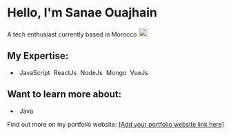 <!DOCTYPE html>
<html lang="en">
<head>
<meta charset="UTF-8">
<meta name="viewport" content="width=device-width, initial-scale=1.0">
<title>Sanae Ouajhain - Tech Enthusiast</title>
<link rel="stylesheet" href="https://cdnjs.cloudflare.com/ajax/libs/font-awesome/5.15.4/css/all.min.css">
<style>
  .icon {
    margin-right: 5px;
  }
</style>
</head>
<body>

<h1>Hello, I'm Sanae Ouajhain</h1>
<p>A tech enthusiast currently based in Morocco <span><img src="https://emojipedia-us.s3.dualstack.us-west-1.amazonaws.com/thumbs/120/apple/271/flag-morocco_1f1f2-1f1e6.png" alt="Morocco Flag" width="20" height="20"> </span></p>

<h2>My Expertise:</h2>
<ul>
  <li><i class="icon fab fa-js"></i>JavaScript <i class="icon fab fa-react"></i>ReactJs <i class="icon fab fa-node"></i>NodeJs <i class="icon fas fa-database"></i>Mongo <i class="icon fab fa-vuejs"></i>VueJs</li>
</ul>

<h2>Want to learn more about:</h2>
<ul>
  <li><i class="icon fab fa-java"></i>Java</li>
</ul>

<p>Find out more on my portfolio website: <a href="#">[Add your portfolio website link here]</a></p>

</body>
</html>
